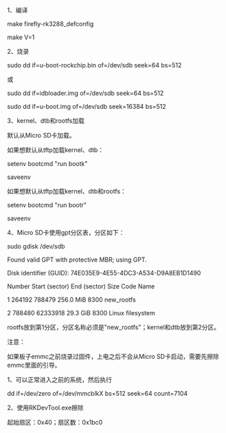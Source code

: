 
1、编译

make firefly-rk3288_defconfig

make V=1


2、烧录

sudo dd if=u-boot-rockchip.bin of=/dev/sdb seek=64 bs=512

或

sudo dd if=idbloader.img of=/dev/sdb seek=64 bs=512

sudo dd if=u-boot.img of=/dev/sdb seek=16384 bs=512


3、kernel、dtb和rootfs加载

默认从Micro SD卡加载。

如果想默认从tftp加载kernel、dtb：

setenv bootcmd "run bootk"

saveenv

如果想默认从tftp加载kernel、dtb和rootfs：

setenv bootcmd "run bootr"

saveenv


4、Micro SD卡使用gpt分区表，分区如下：

sudo gdisk /dev/sdb

Found valid GPT with protective MBR; using GPT.

Disk identifier (GUID): 74E035E9-4E55-4DC3-A534-D9A8EB1D1490

Number  Start (sector)    End (sector)  Size       Code  Name

   1          264192          788479   256.0 MiB   8300  new_rootfs

   2          788480        62333918   29.3 GiB    8300  Linux filesystem

rootfs放到第1分区，分区名称必须是"new_rootfs"；kernel和dtb放到第2分区。


注意：

如果板子emmc之前烧录过固件，上电之后不会从Micro SD卡启动，需要先擦除emmc里面的引导。

1、可以正常进入之前的系统，然后执行

dd if=/dev/zero of=/dev/mmcblkX bs=512 seek=64 count=7104

2、使用RKDevTool.exe擦除

起始扇区：0x40；扇区数：0x1bc0
